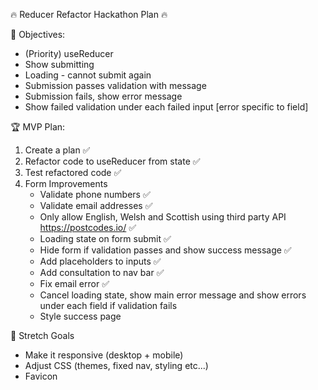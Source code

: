 🔥 Reducer Refactor Hackathon Plan 🔥

🎯 Objectives:

- (Priority) useReducer
- Show submitting
- Loading - cannot submit again
- Submission passes validation with message
- Submission fails, show error message
- Show failed validation under each failed input [error specific to field]

🏆 MVP Plan:

1. Create a plan ✅
2. Refactor code to useReducer from state ✅
3. Test refactored code ✅
4. Form Improvements
   - Validate phone numbers ✅
   - Validate email addresses ✅
   - Only allow English, Welsh and Scottish using third party API https://postcodes.io/ ✅
   - Loading state on form submit ✅
   - Hide form if validation passes and show success message  ✅
   - Add placeholders to inputs ✅
   - Add consultation to nav bar ✅
   - Fix email error ✅
   - Cancel loading state, show main error message and show errors under each field if validation fails 
   - Style success page
   

🚀 Stretch Goals

- Make it responsive (desktop + mobile)
- Adjust CSS (themes, fixed nav, styling etc...)
- Favicon
